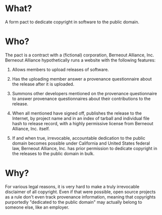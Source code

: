 # What?

A form pact to dedicate copyright in software to the public domain.

# Who?

The pact is a contract with a (fictional) corporation, Berneout Alliance, Inc. Berneout Alliance hypothetically runs a website with the following features:

1. Allows members to upload releases of software.

2. Has the uploading member answer a provenance questionnaire about the release after it is uploaded.

3. Summons other developers mentioned on the provenance questionnaire to answer provenance questionnaires about their contributions to the release.

4. When all mentioned have signed off, publishes the release to the Internet, by project name and in an index of tarball and individual file hash to release record, with a highly permissive license from Berneout Alliance, Inc. itself.

5. If and when true, irrevocable, accountable dedication to the public domain becomes possible under California and United States federal law, Berneout Alliance, Inc. has prior permission to dedicate copyright in the releases to the public domain in bulk.

# Why?

For various legal reasons, it is very hard to make a truly irrevocable disclaimer of all copyright. Even if that were possible, open source projects as a rule don't even track provenance information, meaning that copyrights purportedly "dedicated to the public domain" may actually belong to someone else, like an employer.
